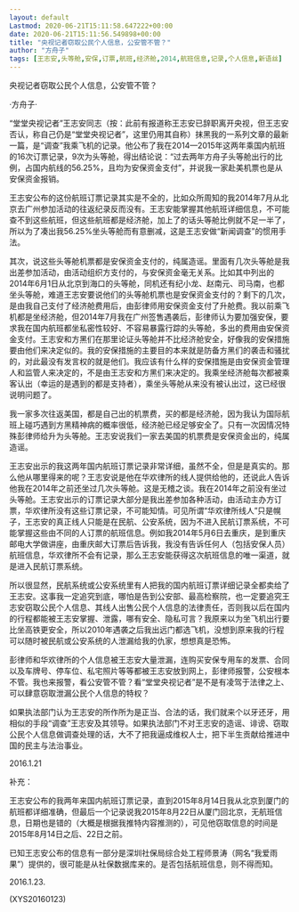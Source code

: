 ```yaml
---
layout: default
Lastmod: 2020-06-21T15:11:58.647222+00:00
date: 2020-06-21T15:11:56.549898+00:00
title: "央视记者窃取公民个人信息，公安管不管？"
author: "方舟子"
tags: [王志安,头等舱,安保,订票,航班,经济舱,2014,航班信息,记录,个人信息,新语丝]
---
```


央视记者窃取公民个人信息，公安管不管？

·方舟子·

“堂堂央视记者”王志安同志（按：此前有报道称王志安已辞职离开央视，但王志安否认，称自己仍是“堂堂央视记者”，这里仍用其自称）抹黑我的一系列文章的最新一篇，是“调查”我乘飞机的记录。他公布了我在2014—2015年这两年乘国内航班的16次订票记录，9次为头等舱，得出结论说：“过去两年方舟子头等舱出行的比例，占国内航线的56.25%，且均为安保资金支付”，并说我一家赴美机票也是从安保资金报销。

王志安公布的这份航班订票记录其实是不全的，比如众所周知的我2014年7月从北京去广州参加活动的往返纪录反而没有。王志安能掌握其他航班详细信息，不可能查不到这些航班，但这些航班都是经济舱，加上了的话头等舱比例就不足一半了，所以为了凑出我56.25%坐头等舱而有意删减，这是王志安做“新闻调查”的惯用手法。

其次，说这些头等舱机票都是安保资金支付的，纯属造谣。里面有几次头等舱是我出差参加活动，由活动组织方支付的，与安保资金毫无关系。比如其中列出的2014年6月1日从北京到海口的头等舱，同机还有纪小龙、赵南元、司马南，也都坐头等舱，难道王志安要说他们的头等舱机票也是安保资金支付的？剩下的几次，是由我自己支付了经济舱费用后，由彭律师用安保资金支付了升舱费。我以前乘飞机都是坐经济舱，但2014年7月我在广州签售遇袭后，彭律师认为要加强安保，要求我在国内航班都坐私密性较好、不容易暴露行踪的头等舱，多出的费用由安保资金支付。王志安和方黑们在那里论证头等舱并不比经济舱安全，好像我的安保措施要由他们来决定似的。我的安保措施的主要目的本来就是防备方黑们的袭击和骚扰的，对此最没有发言权的就是他们。我应该有什么样的安保措施是由安保资金管理人和监管人来决定的，不是由王志安和方黑们来决定的。我乘坐经济舱每次都被乘客认出（幸运的是遇到的都是支持者），乘坐头等舱从来没有被认出过，这已经很说明问题了。

我一家多次往返美国，都是自己出的机票费，买的都是经济舱，因为我认为国际航班上碰巧遇到方黑精神病的概率很低，经济舱已经足够安全了。只有一次因情况特殊彭律师给升为头等舱。王志安说我们一家去美国的机票费是安保资金出的，纯属造谣。

王志安出示的我这两年国内航班订票记录非常详细，虽然不全，但是是真实的。那么他从哪里得来的呢？王志安说是他在华欢律所的线人提供给他的，还说此人告诉他我在2014年之前还坐过几次头等舱。这是无稽之谈。我在2014年之前没有坐过头等舱。王志安出示的订票记录大部分是我出差参加各种活动，由活动主办方订票，华欢律所没有这些订票记录，不可能知情。可见所谓“华欢律所线人”只是幌子，王志安的真正线人只能是在民航、公安系统，因为不进入民航订票系统，不可能掌握这些由不同的人订票的航班信息。例如我2014年5月6日去重庆，是到重庆邮电大学做讲座，由重庆邮大订票后告诉我，我没有告诉任何人（包括安保人员）航班信息，华欢律所不会有记录，那么王志安能获得这次航班信息的唯一渠道，就是进入民航订票系统。

所以很显然，民航系统或公安系统里有人把我的国内航班订票详细记录全都卖给了王志安。这事我一定追究到底，哪怕是告到公安部、最高检察院，也一定要追究王志安窃取公民个人信息、其线人出售公民个人信息的法律责任，否则我以后在国内的行程都能被王志安掌握、泄露，哪有安全、隐私可言？我原来以为坐飞机出行要比坐高铁更安全，所以2010年遇袭之后我出远门都选飞机，没想到原来我的行程可以随时被民航或公安系统的人泄漏给我的仇家，想想真是恐怖。

彭律师和华欢律所的个人信息被王志安大量泄漏，连购买安保专用车的发票、合同以及车牌号、停车位、私宅照片等等都被王志安放到网上，彭律师报警，公安根本不管。我也来报警，看公安管不管？看“堂堂央视记者”是不是有凌驾于法律之上、可以肆意窃取泄漏公民个人信息的特权？

如果执法部门认为王志安的所作所为是正当、合法的话，我们就来个以牙还牙，用相似的手段“调查”王志安及其领导。如果执法部门不对王志安的造谣、诽谤、窃取公民个人信息做调查处理的话，大不了把我逼成维权人士，把下半生贡献给推进中国的民主与法治事业。

2016.1.21

补充：

王志安公布的我两年来国内航班订票记录，直到2015年8月14日我从北京到厦门的航班都详细准确，但最后一个记录说我2015年8月22日从厦门回北京，无航班信息，日期也是错的（大概是根据我推特内容推测的），可见他窃取信息的时间是2015年8月14日之后、22日之前。

已知王志安公布的信息有一部分是深圳社保局综合处工程师景涛（网名“我爱雨果”）提供的，很可能是从社保数据库来的。是否包括航班信息，则不得而知。

2016.1.23.

(XYS20160123)


